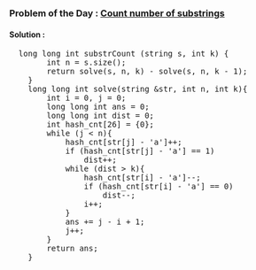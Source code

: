 ### Problem of the Day : [Count number of substrings](https://practice.geeksforgeeks.org/problems/count-number-of-substrings4528/1)

#### Solution :
<pre>
  long long int substrCount (string s, int k) {
    	int n = s.size();
        return solve(s, n, k) - solve(s, n, k - 1);
    }
    long long int solve(string &str, int n, int k){
        int i = 0, j = 0;
        long long int ans = 0;
        long long int dist = 0;
        int hash_cnt[26] = {0};
        while (j < n){
            hash_cnt[str[j] - 'a']++;
            if (hash_cnt[str[j] - 'a'] == 1)
                dist++;
            while (dist > k){
                hash_cnt[str[i] - 'a']--;
                if (hash_cnt[str[i] - 'a'] == 0)
                    dist--;
                i++;
            }
            ans += j - i + 1;
            j++;
        }
        return ans;
    }
</pre>
